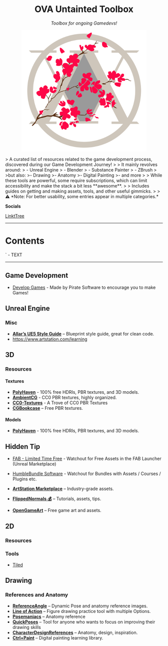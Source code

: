 <h1 align="center">OVA Untainted Toolbox</h1>
<p align="center"><i>Toolbox for ongoing Gamedevs!</i></p>

<p align="center">
  <img src="image/OVA.png" alt="Demo" width="400"/>
</p>
> A curated list of resources related to the game development process, discovered during our Game Development Journey!  
>  
> It mainly revolves around:  
> - Unreal Engine  
> - Blender  
> - Substance Painter  
> - ZBrush
> 
>but also:
>- Drawing
>- Anatomy
>- Digital Painting
>- and more
> 
> While these tools are powerful, some require subscriptions, which can limit accessibility and make the stack a bit less **awesome**.  
>  
> Includes guides on getting and making assets, tools, and other useful gimmicks.  
>  
> ⚠️ *Note: For better usability, some entries appear in multiple categories.*


**Socials**

[LinktTree](https://linktr.ee/ova.untainted)

--- 
# Contents

`[]() - TEXT

---


## Game Development 

- [Develop Games](https://develop.games/) - Made by Pirate Software to encourage you to make Games!

## Unreal Engine

### Misc


- **[Allar’s UE5 Style Guide](https://github.com/Allar/ue5-style-guide/tree/v2)** – Blueprint style guide, great for clean code.
- https://www.artstation.com/learning


## 3D

### Resources

#### Textures

- [**PolyHaven**](https://polyhaven.com/) - 100% free HDRIs, PBR textures, and 3D models.
- [**AmbientCG**](https://ambientcg.com/) - CC0 PBR textures, highly organized.
- [**CC0-Textures**](https://cc0-textures.com/) - A Trove of CC0 PBR Textures
- **[CGBookcase](https://cgbookcase.com/)** – Free PBR textures.

#### Models

- [**PolyHaven**](https://polyhaven.com/) - 100% free HDRIs, PBR textures, and 3D models.

## Hidden Tip
- [FAB - Limited Time Free](https://www.fab.com/limited-time-free) - Watchout for Free Assets in the FAB Launcher (Unreal Marketplace)
- [HumbleBundle Software](https://www.humblebundle.com/software) - Watchout for Bundles with Assets / Courses / Plugins etc.


- [**ArtStation Marketplace**](https://www.artstation.com/marketplace/) – Industry-grade assets.
- **[FlippedNormals 💰](https://flippednormals.com/)** – Tutorials, assets, tips. 
- **[OpenGameArt](https://opengameart.org/)** – Free game art and assets.
## 2D

### Resources 

### Tools
- [Tiled](https://thorbjorn.itch.io/tiled)



## Drawing

### References and Anatomy

- **[ReferenceAngle](http://referenceangle.com/)** – Dynamic Pose and anatomy reference images.
- **[Line of Action](https://line-of-action.com/)** – Figure drawing practice tool with multiple Options.
- **[Posemaniacs](https://www.posemaniacs.com/)** – Anatomy reference
- [**QuickPoses**](https://quickposes.com/en) – Tool for anyone who wants to focus on improving their drawing skills
- **[CharacterDesignReferences](https://characterdesignreferences.com/)** – Anatomy, design, inspiration.
- [**Ctrl+Paint**](https://www.ctrlpaint.com/) – Digital painting learning library.


